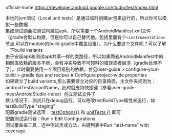 official-home:https://developer.android.google.cn/studio/test/index.html

本地的jvm测试（Local unit tests）是通过临时创建jar包来运行的，所以你可以模拟一些数据  
集成测试则会把测试构建进apk，所以需要一个AndroidManifest.xml文件（gradle会默认构建，但是你可以自己替代他。包括里面有个`<instrumentation>`节点,可以在module的build.gradle中覆盖设置）。为什么要这个文件呢？可以了解一下build variants  
由于安装apk和测试apk共享一样的类路径，所以如果两者AndroidManifest中的相同库依赖的版本不同，会有冲突导致不可预料的错误或者崩溃（gradle处理不了）。此时需要使用一个项目级别的依赖，参见user-guide > configure-your-build > gradle tips and recipes # Configure project-wide properties  
如果建立了build variants,那么需要建立对应的目录路径，主文件夹规则为：androidTestVariantName。此时就支持快捷键（参看user-guide-meetAndroidStudio-index）创立测试文件了  
默认情况下，测试只在debug运行，可以修改testBuildType属性来运行，如testBuildType "staging"  
配置gradle测试选项： [testOptions{}](http://google.github.io/android-gradle-dsl/current/com.android.build.gradle.internal.dsl.TestOptions.html) 和 [unitTests {}](http://google.github.io/android-gradle-dsl/current/com.android.build.gradle.internal.dsl.TestOptions.UnitTestOptions.html) 即可  
配置测试运行器：Run > Edit Configurations  
测试覆盖率工具：选中测试类或方法，右键列表中Run “test-name” with coverage.

